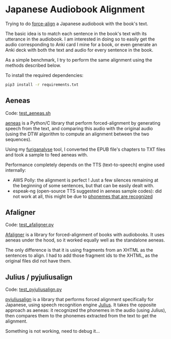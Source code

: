 Japanese Audiobook Alignment
=============================

Trying to do [force-align](https://github.com/pettarin/forced-alignment-tools#definition-of-forced-alignment)
a Japanese audiobook with the book's text.

The basic idea is to match each sentence in the book's text with its utterance in the audiobook.
I am interested in doing so to easily get the audio corresponding to Anki card I mine for a book,
or even generate an Anki deck with both the text and audio for every sentence in the book.

As a simple benchmark, I try to perform the same alignment using the methods described below.

To install the required dependencies:
```bash
pip3 install -r requirements.txt
```

Aeneas
-------

Code: [test_aeneas.sh](./test_aeneas.sh)

[aeneas](https://github.com/readbeyond/aeneas) is a Python/C library that perform forced-alignment
by generating speech from the text, and comparing this
audio with the original audio (using the DTW algorithm to compute an alignment between the two sequences).

Using my [furiganalyse](https://github.com/itsupera/furiganalyse) tool,
I converted the EPUB file's chapters to TXT files and took a sample to feed aeneas with.

Performance completely depends on the TTS (text-to-speech) engine used internally:
- AWS Polly: the alignment is perfect ! Just a few silences remaining at the beginning of some sentences, 
  but that can be easily dealt with.
- espeak-ng (open-source TTS suggested in aeneas sample codes): did not work at all, this might be due
  to [phonemes that are recognized](https://github.com/espeak-ng/espeak-ng/issues/566#issuecomment-880100908)

Afaligner
----------

Code: [test_afaligner.py](./test_afaligner.py)

[Afaligner](https://github.com/r4victor/afaligner) is a library for forced-alignment of books with audiobooks.
It uses aeneas under the hood, so it worked equally well as the standalone aeneas.

The only difference is that it is using fragments from an XHTML as the sentences to align.
I had to add those fragment ids to the XHTML, as the original files did not have them.


Julius / pyjuliusalign
-----------------------

Code: [test_pyjuliusalign.py](./test_pyjuliusalign.py)

[pyjuliusalign](https://github.com/timmahrt/pyJuliusAlign) is a library that performs forced alignment
specifically for Japanese, using speech recognition engine [Julius](https://github.com/julius-speech/julius).
It takes the opposite approach as aeneas:
it recognized the phonemes in the audio (using Julius), then compares them to the
phonemes extracted from the text to get the alignment.

Something is not working, need to debug it...
